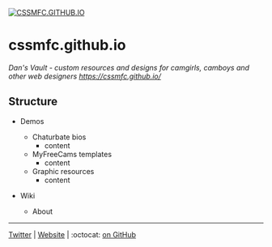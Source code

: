 [![CSSMFC.GITHUB.IO](https://2.bp.blogspot.com/-_qSvi2MarMA/W4kZAYcXnnI/AAAAAAAAHPs/8pDk1rBLHEcFhYbl1zBWe8qlLWR1lPT7wCLcBGAs/s1600/cssmfc.gif)](https://cssmfc.github.io/)

# cssmfc.github.io
*Dan's Vault - custom resources and designs for camgirls, camboys and other web designers https://cssmfc.github.io/*

## Structure
* Demos
  * Chaturbate bios
    * content
  * MyFreeCams templates
    * content
  * Graphic resources
    * content
    
 * Wiki
   * About


















***

[Twitter](https://www.twitter.com/CSSMFC) | [Website](https://camgirl.cloud/) |  :octocat: [on GitHub](https://cssmfc.github.io/)
